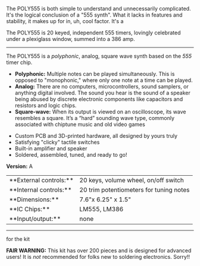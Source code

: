 The POLY555 is both simple to understand and unnecessarily complicated. It's the logical conclusion of a "555 synth". What it lacks in features and stability, it makes up for in, uh, cool factor. It's a

The POLY555 is 20 keyed, independent 555 timers, lovingly celebrated under a plexiglass window, summed into a 386 amp.

---

The POLY555 is a _polyphonic_, analog, square wave synth based on the _555_ timer chip.

- **Polyphonic:**​ Multiple notes can be played simultaneously. This is opposed to "monophonic," where only one note at a time can be played.
- **Analog:**​ There are no computers, microcontrollers, sound samplers, or anything digital involved. The sound you hear is the sound of a speaker being abused by discrete electronic components like capacitors and resistors and logic chips.
- **Square-wave:**​ When its output is viewed on an oscilloscope, its wave resembles a square. It’s a “hard” sounding wave type, commonly associated with chiptune music and old video games

* Custom PCB and 3D-printed hardware, all designed by yours truly
* Satisfying "clicky" tactile switches
* Built-in amplifier and speaker
* Soldered, assembled, tuned, and ready to go!

**Version:** A

<table>
<tbody>
<tr><td>**External controls:**</td><td>20 keys, volume wheel, on/off switch</td></tr>
<tr><td>**Internal controls:**</td><td>20 trim potentiometers for tuning notes</td></tr>
<tr><td>**Dimensions:**</td><td>7.6"x 6.25" x 1.5"</td></tr>
<tr><td>**IC Chips:**</td><td>LM555, LM386</td></tr>
<tr><td>**Input/output:**</td><td>none</td></tr>
</tbody>
</table>

---

for the kit

**FAIR WARNING:** This kit has over 200 pieces and is designed for advanced users! It is _not_ recommended for folks new to soldering electronics. Sorry!!
